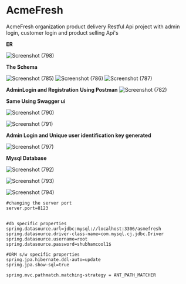 # AcmeFresh
AcmeFresh organization product delivery Restful Api project with admin login, customer login and product selling Api's

**ER**

![Screenshot (798)](https://user-images.githubusercontent.com/57911117/201059921-669405fb-b0d1-42e4-a37e-2a246214eeee.png)


**The Schema**

![Screenshot (785)](https://user-images.githubusercontent.com/57911117/201010014-ea78fca8-5226-4c8b-9621-d1c283527da3.png)
![Screenshot (786)](https://user-images.githubusercontent.com/57911117/201010024-ddb75890-f2fa-49a5-92df-c5db7c3d30c6.png)
![Screenshot (787)](https://user-images.githubusercontent.com/57911117/201010030-c309cf8f-92d1-4168-95fe-8461307c38bb.png)

**AdminLogin and Registration**
**Using Postman**
![Screenshot (782)](https://user-images.githubusercontent.com/57911117/201010096-af61fb62-8f3c-4218-9619-4b7ff16ad2cb.png)

**Same Using Swagger ui**

![Screenshot (790)](https://user-images.githubusercontent.com/57911117/201010215-7657633c-75b2-4d8b-96ef-9ed0e614168d.png)

![Screenshot (791)](https://user-images.githubusercontent.com/57911117/201010329-e19464d0-3e7c-4a2d-bfac-d6bbc17c6a6a.png)

**Admin Login and Unique user identification key generated**

![Screenshot (797)](https://user-images.githubusercontent.com/57911117/201052650-32207951-83c9-403f-9428-20781497c02b.png)


**Mysql Database**

![Screenshot (792)](https://user-images.githubusercontent.com/57911117/201010404-213ca9fa-aa84-4939-8abd-ebcd794c281e.png)

![Screenshot (793)](https://user-images.githubusercontent.com/57911117/201010419-7102aca1-7c7e-4636-9830-1cb446ffb617.png)

![Screenshot (794)](https://user-images.githubusercontent.com/57911117/201010643-c29609dd-6522-4adb-814d-bca0aa1c23b6.png)

```
#changing the server port
server.port=8123


#db specific properties
spring.datasource.url=jdbc:mysql://localhost:3306/asmefresh
spring.datasource.driver-class-name=com.mysql.cj.jdbc.Driver
spring.datasource.username=root
spring.datasource.password=shubhamcool1$

#ORM s/w specific properties
spring.jpa.hibernate.ddl-auto=update
spring.jpa.show-sql=true

spring.mvc.pathmatch.matching-strategy = ANT_PATH_MATCHER

```
